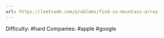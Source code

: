 ```yaml
---
url: https://leetcode.com/problems/find-in-mountain-array
---
```


Difficulty: #hard
Companies: #apple #google
